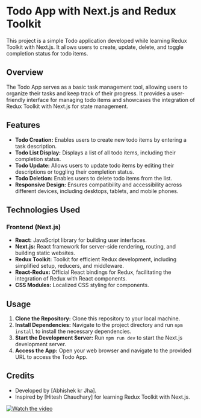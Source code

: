 # Todo App with Next.js and Redux Toolkit

This project is a simple Todo application developed while learning Redux Toolkit with Next.js. It allows users to create, update, delete, and toggle completion status for todo items.

## Overview

The Todo App serves as a basic task management tool, allowing users to organize their tasks and keep track of their progress. It provides a user-friendly interface for managing todo items and showcases the integration of Redux Toolkit with Next.js for state management.

## Features

- **Todo Creation:** Enables users to create new todo items by entering a task description.
- **Todo List Display:** Displays a list of all todo items, including their completion status.
- **Todo Update:** Allows users to update todo items by editing their descriptions or toggling their completion status.
- **Todo Deletion:** Enables users to delete todo items from the list.
- **Responsive Design:** Ensures compatibility and accessibility across different devices, including desktops, tablets, and mobile phones.

## Technologies Used

### Frontend (Next.js)

- **React:** JavaScript library for building user interfaces.
- **Next.js:** React framework for server-side rendering, routing, and building static websites.
- **Redux Toolkit:** Toolkit for efficient Redux development, including simplified setup, reducers, and middleware.
- **React-Redux:** Official React bindings for Redux, facilitating the integration of Redux with React components.
- **CSS Modules:** Localized CSS styling for components.

## Usage

1. **Clone the Repository:** Clone this repository to your local machine.
2. **Install Dependencies:** Navigate to the project directory and run `npm install` to install the necessary dependencies.
3. **Start the Development Server:** Run `npm run dev` to start the Next.js development server.
4. **Access the App:** Open your web browser and navigate to the provided URL to access the Todo App.

## Credits

- Developed by [Abhishek kr Jha].
- Inspired by [Hitesh Chaudhary] for learning Redux Toolkit with Next.js.

[![Watch the video](https://img.youtube.com/vi/HazcrK0w7GE/0.jpg)](https://www.youtube.com/watch?v=HazcrK0w7GE)
